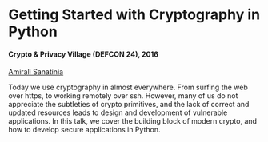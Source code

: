 # Getting Started with Cryptography in Python

#### Crypto & Privacy Village (DEFCON 24), 2016

[Amirali Sanatinia](http://www.ccs.neu.edu/home/amirali)


Today we use cryptography in almost everywhere. From surfing the web over
https, to working remotely over ssh. However, many of us do not appreciate
the subtleties of crypto primitives, and the lack of correct and updated
resources leads to design and development of vulnerable applications. In
this talk, we cover the building block of modern crypto, and how to develop
secure applications in Python.
